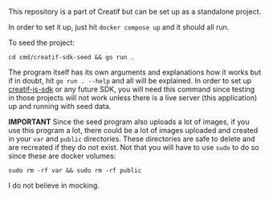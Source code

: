 This repository is a part of Creatif but can be set up as a standalone project. 

In order to set it up, just hit `docker compose up` and it should all run.

To seed the project:

`cd cmd/creatif-sdk-seed && go run .`

The program itself has its own arguments and explanations how it works but if in doubt, hit `go run . --help` and
all will be explained. In order to set up [creatif-js-sdk](https://github.com/Creatif/creatif-js-sdk) or any future SDK,
you will need this command since testing in those projects will not work unless there is a live server (this application)
up and running with seed data. 

**IMPORTANT**
Since the seed program also uploads a lot of images, if you use this program a lot, there could be a lot of images uploaded
and created in your `var` and `public` directories. These directories are safe to delete and are recreated if they do not exist.
Not that you will have to use `sudo` to do so since these are docker volumes:

`sudo rm -rf var && sudo rm -rf public`

I do not believe in mocking. 